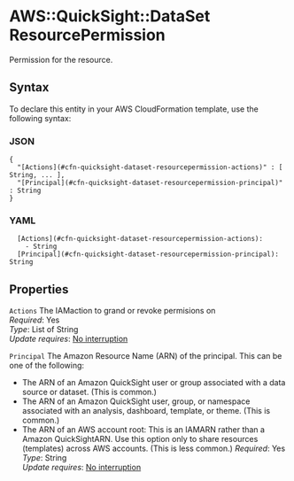 # AWS::QuickSight::DataSet ResourcePermission<a name="aws-properties-quicksight-dataset-resourcepermission"></a>

Permission for the resource\.

## Syntax<a name="aws-properties-quicksight-dataset-resourcepermission-syntax"></a>

To declare this entity in your AWS CloudFormation template, use the following syntax:

### JSON<a name="aws-properties-quicksight-dataset-resourcepermission-syntax.json"></a>

```
{
  "[Actions](#cfn-quicksight-dataset-resourcepermission-actions)" : [ String, ... ],
  "[Principal](#cfn-quicksight-dataset-resourcepermission-principal)" : String
}
```

### YAML<a name="aws-properties-quicksight-dataset-resourcepermission-syntax.yaml"></a>

```
  [Actions](#cfn-quicksight-dataset-resourcepermission-actions): 
    - String
  [Principal](#cfn-quicksight-dataset-resourcepermission-principal): String
```

## Properties<a name="aws-properties-quicksight-dataset-resourcepermission-properties"></a>

`Actions`  <a name="cfn-quicksight-dataset-resourcepermission-actions"></a>
The IAMaction to grand or revoke permisions on  
*Required*: Yes  
*Type*: List of String  
*Update requires*: [No interruption](https://docs.aws.amazon.com/AWSCloudFormation/latest/UserGuide/using-cfn-updating-stacks-update-behaviors.html#update-no-interrupt)

`Principal`  <a name="cfn-quicksight-dataset-resourcepermission-principal"></a>
The Amazon Resource Name \(ARN\) of the principal\. This can be one of the following:  
+ The ARN of an Amazon QuickSight user or group associated with a data source or dataset\. \(This is common\.\)
+ The ARN of an Amazon QuickSight user, group, or namespace associated with an analysis, dashboard, template, or theme\. \(This is common\.\)
+ The ARN of an AWS account root: This is an IAMARN rather than a Amazon QuickSightARN\. Use this option only to share resources \(templates\) across AWS accounts\. \(This is less common\.\)
*Required*: Yes  
*Type*: String  
*Update requires*: [No interruption](https://docs.aws.amazon.com/AWSCloudFormation/latest/UserGuide/using-cfn-updating-stacks-update-behaviors.html#update-no-interrupt)